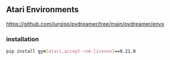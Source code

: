 ## Atari Environments
https://github.com/jurgisp/pydreamer/tree/main/pydreamer/envs

### installation
```bash
pip install gym[atari,accept-rom-license]==0.21.0
```
